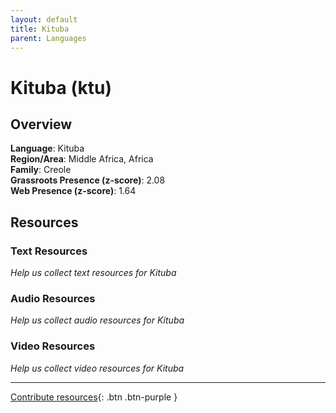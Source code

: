 ```yaml
---
layout: default
title: Kituba
parent: Languages
---
```


# Kituba (ktu)

## Overview

**Language**: Kituba  
**Region/Area**: Middle Africa, Africa  
**Family**: Creole  
**Grassroots Presence (z-score)**: 2.08  
**Web Presence (z-score)**: 1.64  

## Resources

### Text Resources
*Help us collect text resources for Kituba*

### Audio Resources
*Help us collect audio resources for Kituba*

### Video Resources
*Help us collect video resources for Kituba*

---

[Contribute resources](https://forms.office.com/e/1SfLJx3u1r){: .btn .btn-purple }
